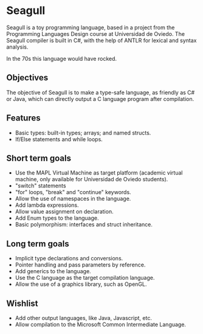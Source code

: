 # Seagull

Seagull is a toy programming language, based in a project from the Programming 
Languages Design course at Universidad de Oviedo. The Seagull compiler is built
in C#, with the help of ANTLR for lexical and syntax analysis.

In the 70s this language would have rocked.

## Objectives

The objective of Seagull is to make a type-safe language, as friendly as C# or Java, 
which can directly output a C language program after compilation.

## Features

  - Basic types: built-in types; arrays; and named structs.
  - If/Else statements and while loops.

## Short term goals

  - Use the MAPL Virtual Machine as target platform (academic virtual machine, 
  only available for Universidad de Oviedo students).
  - "switch" statements
  - "for" loops, "break" and "continue" keywords.
  - Allow the use of namespaces in the language.
  - Add lambda expressions.
  - Allow value assignment on declaration.
  - Add Enum types to the language.
  - Basic polymorphism: interfaces and struct inheritance.

## Long term goals

  - Implicit type declarations and conversions.
  - Pointer handling and pass parameters by reference.
  - Add generics to the language.
  - Use the C language as the target compilation language.
  - Allow the use of a graphics library, such as OpenGL.
  
## Wishlist

  - Add other output languages, like Java, Javascript, etc.
  - Allow compilation to the Microsoft Common Intermediate Language.
